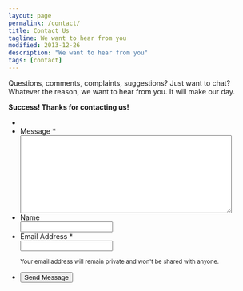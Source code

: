 ```yaml
---
layout: page
permalink: /contact/
title: Contact Us
tagline: We want to hear from you
modified: 2013-12-26
description: "We want to hear from you"
tags: [contact]
---
```


<link rel="stylesheet" href="{{ site.baseurl }}/assets/css/form.min.css">

Questions, comments, complaints, suggestions? Just want to chat? Whatever the reason, we want to hear from you. It will make our day.

<p class="success" id="success"><strong>Success! Thanks&nbsp;for&nbsp;contacting&nbsp;us!</strong></p>

<form id="form1" name="form1" class="page" autocomplete="off" enctype="multipart/form-data" method="post" action="http://getsimpleform.com/messages?form_api_token=e0ab1c7cdb770785fb331c9f49680329">
	<ul>
		<li>
			<input type='hidden' name='redirect_to' value="{{ site.url }}{{ site.baseurl }}/contact/?success" />
		</li>
		<li id="foli1" class="notranslate      ">
			<label class="desc" id="title1" for="Field1"> Message <span id="req_1" class="req">*</span> </label>
			<div>
				<textarea id="Field1" name="Message" class="field textarea medium" spellcheck="true" rows="10" cols="50" tabindex="1" onkeyup="" required></textarea>
			</div>
		</li>
		<li id="foli2" class="notranslate      ">
			<label class="desc" id="title2" for="Field2"> Name </label>
			<div>
				<input id="Field2" name="Name" type="text" class="field text medium" value="" maxlength="255" tabindex="2" onkeyup="" />
			</div>
		</li>
		<li id="foli3" class="notranslate      ">
			<label class="desc" id="title3" for="Field3"> Email Address <span id="req_3" class="req">*</span> </label>
			<div>
				<input id="Field3" name="Email" type="email" spellcheck="false" class="field text large" value="" maxlength="255" tabindex="3" required />
			</div>
			<p class="instruct" id="instruct3"><small>Your email address will remain private and won't be shared with anyone.</small></p>
		</li>
		<li class="buttons ">
			<div>
				<input id="saveForm" name="saveForm" class="btn" tabindex="4" type="submit" value="Send Message"
				/>
			</div>
		</li>
	</ul>
</form>